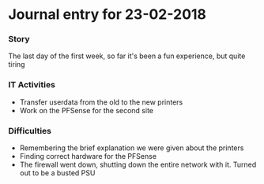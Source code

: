 # Journal entry for 23-02-2018

### Story

The last day of the first week, so far it's been a fun experience, but quite tiring

### IT Activities

- Transfer userdata from the old to the new printers
- Work on the PFSense for the second site

### Difficulties

- Remembering the brief explanation we were given about the printers
- Finding correct hardware for the PFSense
- The firewall went down, shutting down the entire network with it. Turned out to be a busted PSU
